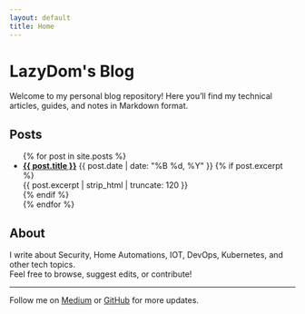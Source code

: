 ```yaml
---
layout: default
title: Home
---
```

# LazyDom's Blog

Welcome to my personal blog repository! Here you’ll find my technical articles, guides, and notes in Markdown format.

## Posts

<ul class="post-list">
  {% for post in site.posts %}
    <li class="post-item">
      <a class="post-link" href="{{ site.baseurl }}{{ post.url }}"><strong>{{ post.title }}</strong></a>
      <span class="post-date">{{ post.date | date: "%B %d, %Y" }}</span>
      {% if post.excerpt %}
        <div class="post-excerpt">{{ post.excerpt | strip_html | truncate: 120 }}</div>
      {% endif %}
    </li>
  {% endfor %}
</ul>

## About

I write about Security, Home Automations, IOT, DevOps, Kubernetes, and other tech topics.  
Feel free to browse, suggest edits, or contribute!

---

Follow me on [Medium](https://medium.com/@LazyDom) or [GitHub](https://github.com/LazyDom) for more updates.
